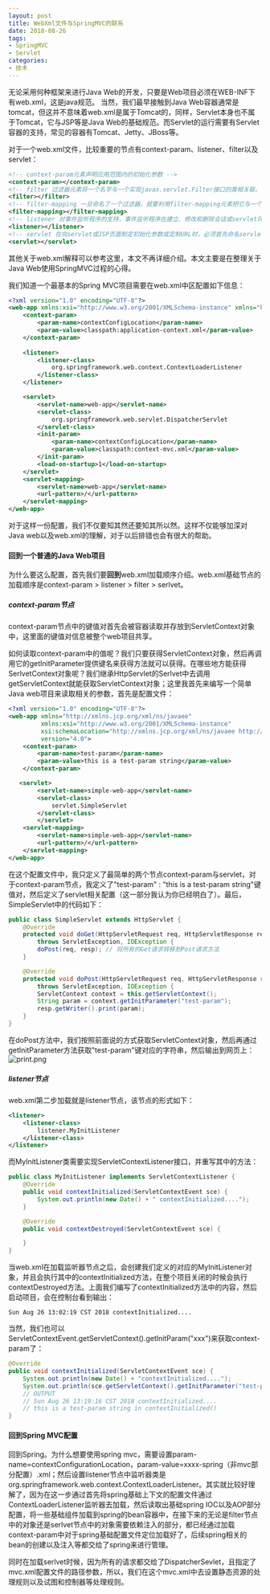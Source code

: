 ```yaml
---
layout: post
title: WebXml文件与SpringMVC的联系
date: 2018-08-26
tags: 
- SpringMVC
- Servlet
categories: 
- 技术
---
```


无论采用何种框架来进行Java Web的开发，只要是Web项目必须在WEB-INF下有web.xml，这是java规范。 当然，我们最早接触到Java Web容器通常是tomcat，但这并不意味着web.xml是属于Tomcat的，同样，Servlet本身也不属于Tomcat，它与JSP等是Java Web的基础规范。而Servlet的运行需要有Servlet容器的支持，常见的容器有Tomcat、Jetty、JBoss等。

<!-- more -->

对于一个web.xml文件，比较重要的节点有context-param、listener、filter以及servlet：
```xml
<!-- context-param元素声明应用范围内的初始化参数 -->
<context-param></context-param>
<!-- filter 过滤器元素将一个名字与一个实现javax.servlet.Filter接口的类相关联。 -->
<filter></filter>
<!-- filter-mapping 一旦命名了一个过滤器，就要利用filter-mapping元素把它与一个或多个servlet或JSP页面相关联。 -->
<filter-mapping></filter-mapping>
<!-- listener 对事件监听程序的支持，事件监听程序在建立、修改和删除会话或servlet环境时得到通知。Listener元素指出事件监听程序类。 -->
<listener></listener>
<!-- servlet 在向servlet或JSP页面制定初始化参数或定制URL时，必须首先命名servlet或JSP页面。Servlet元素就是用来完成此项任务的。 -->
<servlet></servlet>
```
其他关于web.xml解释可以参考这里，本文不再详细介绍。本文主要是在整理关于Java Web使用SpringMVC过程的心得。

我们知道一个最基本的Spring MVC项目需要在web.xml中区配置如下信息：
```xml
<?xml version="1.0" encoding="UTF-8"?>
<web-app xmlns:xsi="http://www.w3.org/2001/XMLSchema-instance" xmlns="http://java.sun.com/xml/ns/javaee" xsi:schemaLocation="http://java.sun.com/xml/ns/javaee http://java.sun.com/xml/ns/javaee/web-app_2_5.xsd" id="WebApp_ID" version="2.5">
    <context-param>
        <param-name>contextConfigLocation</param-name>
        <param-value>classpath:application-context.xml</param-value>
    </context-param>
    
    <listener>
        <listener-class>
            org.springframework.web.context.ContextLoaderListener
        </listener-class>
    </listener>

    <servlet>
        <servlet-name>web-app</servlet-name>
        <servlet-class>
            org.springframework.web.servlet.DispatcherServlet
        </servlet-class>
        <init-param>
            <param-name>contextConfigLocation</param-name>
            <param-value>classpath:context-mvc.xml</param-value>
        </init-param>
        <load-on-startup>1</load-on-startup>
    </servlet>
    <servlet-mapping>
        <servlet-name>web-app</servlet-name>
        <url-pattern>/</url-pattern>
    </servlet-mapping>
</web-app>
```
对于这样一份配置，我们不仅要知其然还要知其所以然。这样不仅能够加深对Java web以及web.xml的理解，对于以后排错也会有很大的帮助。

#### 回到一个普通的Java Web项目

为什么要这么配置，首先我们要**回到**web.xml加载顺序介绍。web.xml基础节点的加载顺序是context-param > listener > filter > serlvet。

##### context-param节点

context-param节点中的键值对首先会被容器读取并存放到ServletContext对象中，这里面的键值对信息被整个web项目共享。

如何读取context-param中的值呢？我们只要获得ServletContext对象，然后再调用它的getInitParameter提供键名来获得方法就可以获得。在哪些地方能获得SerlvetContext对象呢？我们继承HttpServlet的Serlvet中去调用getServletContext就能获取ServletContext对象；这里我首先来编写一个简单Java web项目来读取相关的参数，首先是配置文件：
```XML
<?xml version="1.0" encoding="UTF-8"?>
<web-app xmlns="http://xmlns.jcp.org/xml/ns/javaee"
         xmlns:xsi="http://www.w3.org/2001/XMLSchema-instance"
         xsi:schemaLocation="http://xmlns.jcp.org/xml/ns/javaee http://xmlns.jcp.org/xml/ns/javaee/web-app_4_0.xsd"
         version="4.0">
    <context-param>
        <param-name>test-param</param-name>
        <param-value>this is a test-param string</param-value>
    </context-param>

   <servlet>
        <servlet-name>simple-web-app</servlet-name>
        <servlet-class>
            servlet.SimpleServlet
        </servlet-class>
        </servlet>
    <servlet-mapping>
        <servlet-name>simple-web-app</servlet-name>
        <url-pattern>/</url-pattern>
    </servlet-mapping>
</web-app>
```
在这个配置文件中，我只定义了最简单的两个节点context-param与servlet，对于context-param节点，我定义了"test-param" : "this is a test-param string"键值对，然后定义了servlet相关配置（这一部分我认为你已经明白了）。最后，SimpleServlet中的代码如下：
```JAVA
public class SimpleServlet extends HttpServlet {
    @Override
    protected void doGet(HttpServletRequest req, HttpServletResponse resp) 
        throws ServletException, IOException {
        doPost(req, resp); // 将所有的Get请求转移到Post请求方法
    }

    @Override
    protected void doPost(HttpServletRequest req, HttpServletResponse resp) 
        throws ServletException, IOException {
        ServletContext context = this.getServletContext();
        String param = context.getInitParameter("test-param");
        resp.getWriter().print(param);
    }
}
```
在doPost方法中，我们按照前面说的方式获取ServletContext对象，然后再通过getInitParameter方法获取"test-param"键对应的字符串，然后输出到网页上：
![print.png](https://cdn.jsdelivr.net/gh/w4ngzhen/CDN/images/post/2018-08-26-JavaWeb/print.png)

##### listener节点

web.xml第二步加载就是listener节点，该节点的形式如下：
```XML
<listener>
    <listener-class>
        listener.MyInitListener
    </listener-class>
</listener>
```
而MyInitListener类需要实现ServletContextListener接口，并重写其中的方法：
```JAVA
public class MyInitListener implements ServletContextListener {
    @Override
    public void contextInitialized(ServletContextEvent sce) {
        System.out.println(new Date() + " contextInitialized....");
    }

    @Override
    public void contextDestroyed(ServletContextEvent sce) {

    }
}
```
当web.xml在加载监听器节点之后，会创建我们定义的对应的MyInitListener对象，并且会执行其中的contextInitialized方法，在整个项目关闭的时候会执行contextDestroyed方法。上面我们编写了contextInitialized方法中的内容，然后启动项目，会在控制台看到输出：
```
Sun Aug 26 13:02:19 CST 2018 contextInitialized....
```

当然，我们也可以ServletContextEvent.getServletContext().getInitParam("xxx")来获取context-param了：
```JAVA
@Override
public void contextInitialized(ServletContextEvent sce) {
    System.out.println(new Date() + "contextInitialized....");
    System.out.println(sce.getServletContext().getInitParameter("test-param") + " in contextInitialized()");
    // OUTPUT
    // Sun Aug 26 13:19:16 CST 2018 contextInitialized....
    // this is a test-param string in contextInitialized()
}
```

#### 回到Spring MVC配置

回到Spring。为什么想要使用spring mvc，需要设置param-name=contextConfigurationLocation，param-value=xxxx-spring（非mvc部分配置）.xml；然后设置listener节点中监听器类是org.springframework.web.context.ContextLoaderListener。其实就比较好理解了，因为在这一步通过首先将spring基础上下文的配置文件通过ContextLoaderListener监听器去加载，然后读取出基础spring IOC以及AOP部分配置，将一些基础组件加载到spring的bean容器中，在接下来的无论是filter节点中的对象还是serlvet节点中的对象需要依赖注入的部分，都已经通过加载context-param中对于spring基础配置文件定位加载好了，后续spring相关的bean的创建以及注入等都交给了spring来进行管理。

同时在加载serlvet时候，因为所有的请求都交给了DispatcherSevlet，且指定了mvc.xml配置文件的路径参数，所以，我们在这个mvc.xml中去设置静态资源的处理规则以及试图和控制器等处理规则。



